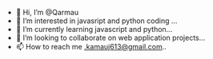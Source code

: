 - 👋 Hi, I’m @Qarmau
- 👀 I’m interested in javasript and python coding ...
- 🌱 I’m currently learning javascript and python...
- 💞️ I’m looking to collaborate on web application projects...
- 📫 How to reach me .kamauj613@gmail.com..

<!---
Qarmau/Qarmau is a ✨ special ✨ repository because its `README.md` (this file) appears on your GitHub profile.
You can click the Preview link to take a look at your changes.
--->
